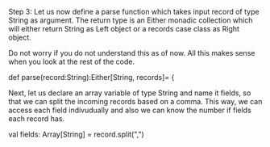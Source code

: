 Step 3: Let us now define a parse function which takes input record of type String as argument. The return type is an Either monadic collection which will either return String as Left object or a records case class as Right object.

Do not worry if you do not understand this as of now. All this makes sense when you look at the rest of the code.

def parse(record:String):Either[String, records]= {



Next, let us declare an array variable of type String and name it fields, so that we can split the incoming records based on a comma. This way, we can access each field indivudually and also we can know the number if fields each record has.

val fields: Array[String] = record.split(",")

 


